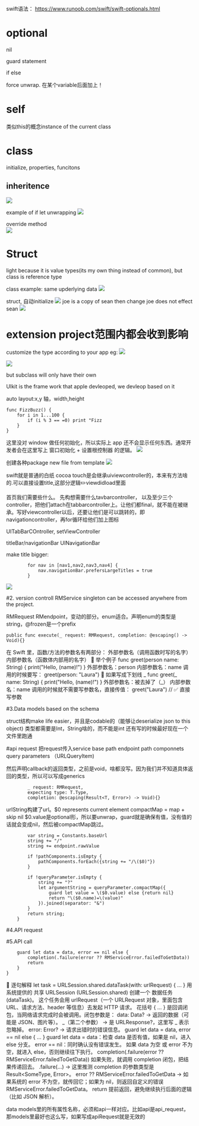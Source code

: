 swift语法： https://www.runoob.com/swift/swift-optionals.html
# optional
nil

guard statement

if else

force unwrap. 在某个variable后面加上！

# self
类似this的概念instance of the current class

# class
initialize, properties, funcitons
## inheritence
![](media/17564191008290/17564198770890.jpg)

example of if let unwrapping
![](media/17564191008290/17564199665489.jpg)

override method\
![](media/17564191008290/17564203346291.jpg)


# Struct
light 
because it is value types(its my own thing instead of common), but class is reference type

class example: same upderlying data
![](media/17564191008290/17564204779636.jpg)

struct, 自动initialize
![](media/17564191008290/17564205361807.jpg)
joe is a copy of sean then change joe does not effect sean
![](media/17564191008290/17564205979796.jpg)



# extension project范围内都会收到影响
customize the type according to your app
eg:
![](media/17564191008290/17564207262350.jpg)


![](media/17564191008290/17564490072877.jpg)

but subclass will only have their own



UIkit is the frame work that apple devleoped, we devleop based on it


auto layout:x,y 轴，width,height

```
func FizzBuzz() {
    for i in 1...100 {
        if (i % 3 == =0) print "Fizz
    }
}
```




这里没对 window 做任何初始化，所以实际上 app 还不会显示任何东西。通常开发者会在这里写上 窗口初始化 + 设置根控制器 的逻辑。
![](media/17564191008290/17565087240333.jpg)

创建各种package
new file from template
![](media/17564191008290/17565862081923.jpg)

swift就是普通的白纸
cocoa touch是会继承uiviewcontroller的，本来有方法啥的.可以直接设置title,这部分逻辑✏️viewdidload里面


首页我们需要些什么。
先构想需要什么tavbarcontroller，
以及至少三个controller，把他们attach在tabbarcontroller上。让他们都final，就不能在被继承。写好viewcontroller以后，还要让他们是可以跳转的，即navigationcontroller，再for循环给他们加上图标


UITabBarCOntroller,
setViewController

titleBar/navigationBar
UINavigationBar

make title bigger:
```
        for nav in [nav1,nav2,nav3,nav4] {
            nav.navigationBar.prefersLargeTitles = true
        }
```

![](media/17564191008290/17565915601398.jpg)


#2. version controll
RMService
singleton can be accessed anywhere from the project.

RMRequest
RMendpoint，变动的部分。enum适合。声明enum的类型是string，@frozen是一个prefix

`public func execute(_ request: RMRequest, completion: @escaping() -> Void){}`

在 Swift 里，函数/方法的参数名有两部分：
外部参数名（调用函数时写的名字）
内部参数名（函数体内部用的名字）
📌 举个例子
func greet(person name: String) {
    print("Hello, \(name)!")
}
外部参数名：person
内部参数名：name
调用的时候要写：
greet(person: "Laura")
📌 如果写成下划线 _
func greet(_ name: String) {
    print("Hello, \(name)!")
}
外部参数名：被去掉了（_）
内部参数名：name
调用的时候就不需要写参数名，直接传值：
greet("Laura")   // ✅ 直接写参数




#3.Data models
based on the schema

struct结构make life easier，并且是codable的（能够让deserialize json to this object)
类型都需要是Int，String啥的，而不能是int
还有写的时候最好现在一个文件里跑通


#api request
把request传入service
base path
endpoint
path componnets
query parameters （URLQueryItem)

然后声明callback的返回类型，之前是void，啥都没写。因为我们并不知道具体返回的类型，所以可以写成generics
```    public func execute<T: Codable>(
        _ request: RMRequest,
        expecting type: T.Type,
        completion: @escaping(Result<T, Error>) -> Void){}
```


urlString构建了url。$0 represents current element
compactMap = map + skip nil
$0.value是optional形，所以要unwrap，guard就是确保有值，没有值的话就会变成nil，然后被compactMap跳过。

```private var urlString: String {
        var string = Constants.baseUrl
        string += "/"
        string += endpoint.rawValue
        
        if !pathComponents.isEmpty {
            pathComponents.forEach({string += "/\($0)"})
        }
        
        if !queryParameter.isEmpty {
            string += "?"
            let argumentString = queryParameter.compactMap({
                guard let value = \($0.value) else {return nil}
                return "\($0.name)=\(value)"
            }).joined(separator: "&")
        }
        return string;
    }

```

#4.API request

#5.API call

```let task = URLSession.shared.dataTask(with: urlRequest) { data, _, error in
    guard let data = data, error == nil else {
        completion(.failure(error ?? RMServiceError.failedToGetData))
        return
    }
}
```
📌 逐句解释
let task = URLSession.shared.dataTask(with: urlRequest) { ... }
用系统提供的 共享 URLSession (URLSession.shared) 创建一个 数据任务 (dataTask)。
这个任务会用 urlRequest（一个 URLRequest 对象，里面包含 URL、请求方法、header 等信息）去发起 HTTP 请求。
花括号 { ... } 是回调闭包，当网络请求完成时会被调用。闭包参数是：
data: Data? → 返回的数据（可能是 JSON、图片等）。
_（第二个参数） → 是 URLResponse?，这里写 _ 表示忽略掉。
error: Error? → 请求出错时的错误信息。
guard let data = data, error == nil else { ... }
guard let data = data：检查 data 是否有值，如果是 nil，进入 else 分支。
error == nil：同时确认没有错误发生。
如果 data 为空 或 error 不为空，就进入 else，否则继续往下执行。
completion(.failure(error ?? RMServiceError.failedToGetData))
如果失败，就调用 completion 闭包，把结果传递回去。
.failure(...) → 这里推测 completion 的参数类型是 Result<SomeType, Error>。
error ?? RMServiceError.failedToGetData → 如果系统的 error 不为空，就传回它；如果为 nil，则返回自定义的错误 RMServiceError.failedToGetData。
return
提前返回，避免继续执行后面的逻辑（比如 JSON 解析）。

data models里的所有属性名称，必须和api一样对应。比如api是api_request，那models里最好也这么写，如果写成apiRequest就是无效的